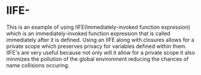 # IIFE-

This is an example of using IIFE(Immediately-invoked function expression) which is an immediately-invoked function expression that is called immediately after it is defined. Using an IIFE along with closures allows for a private scope which preserves privacy for variables defined within them. IIFE's are very useful because not only will it allow for a private scope it also minmizes the pollution of the global environment reducing the chances of name collisions occuring.

